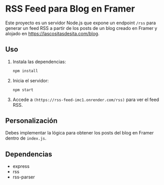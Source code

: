 # RSS Feed para Blog en Framer

Este proyecto es un servidor Node.js que expone un endpoint `/rss` para generar un feed RSS a partir de los posts de un blog creado en Framer y alojado en https://lascositasdesita.com/blog.

## Uso

1. Instala las dependencias:
   ```sh
   npm install
   ```
2. Inicia el servidor:
   ```sh
   npm start
   ```
3. Accede a `(https://rss-feed-imc1.onrender.com/rss)` para ver el feed RSS.

## Personalización

Debes implementar la lógica para obtener los posts del blog en Framer dentro de `index.js`.

## Dependencias
- express
- rss
- rss-parser

